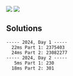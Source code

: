 ![](https://img.shields.io/badge/stars%20⭐-4-yellow) ![](https://img.shields.io/badge/days%20completed-2-red)



## Solutions
```
----- 2024, Day 1 -----
  22ms Part 1: 2375403
  24ms Part 2: 23082277
----- 2024, Day 2 -----
   5ms Part 1: 230
  18ms Part 2: 301
```
